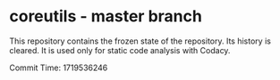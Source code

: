 # coreutils - master branch

This repository contains the frozen state of the repository.
Its history is cleared. It is used only for static code
analysis with Codacy.

Commit Time: 1719536246